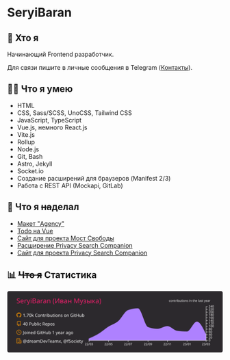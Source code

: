 # SeryiBaran

## 🤔 Хто я

Начинающий Frontend разработчик.

Для связи пишите в личные сообщения в Telegram ([Контакты](https://seryibaran.github.io/contacts)).

## 🤹‍♂️ Что я умею

- HTML
- CSS, Sass/SCSS, UnoCSS, Tailwind CSS
- JavaScript, TypeScript
- Vue.js, немного React.js
- Vite.js
- Rollup
- Node.js
- Git, Bash
- Astro, Jekyll
- Socket.io
- Создание расширений для браузеров (Manifest 2/3)
- Работа с REST API (Mockapi, GitLab)

## 💼 Что я ~~на~~делал

- [Макет "Agency"](https://github.com/SeryiBaran/maket-agency)
- [Todo на Vue](https://github.com/SeryiBaran/todo-vue)
- [Сайт для проекта Мост Свободы](https://github.com/f5ociety/Bridge-of-Liberty)
- [Расширение Privacy Search Companion](https://github.com/Erghel/Privacy-Search-Companion)
- [Сайт для проекта Privacy Search Companion](https://github.com/Erghel/Privacy-Search-Companion)

## 📊 ~~Что я~~ Статистика

![Статистика profile-summary-cards](https://raw.githubusercontent.com/SeryiBaran/seryibaran/master/profile-summary-card-output/monokai/0-profile-details.svg)
